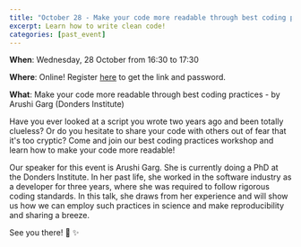 ```yaml
---
title: "October 28 - Make your code more readable through best coding practices :computer: :mag:"
excerpt: Learn how to write clean code!
categories: [past_event]
---
```


**When**: Wednesday, 28 October from 16:30 to 17:30

**Where**: Online! Register [here](https://forms.gle/PCvHbRJ4oUcdDGz69) to get the link and password.

**What**: Make your code more readable through best coding practices - by Arushi Garg (Donders Institute)

Have you ever looked at a script you wrote two years ago and been totally clueless? Or do you hesitate to share your code with others out of fear that it's too cryptic? Come and join our best coding practices workshop and learn how to make your code more readable!

Our speaker for this event is Arushi Garg. She is currently doing a PhD at the Donders Institute. In her past life, she worked in the software industry as a developer for three years, where she was required to follow rigorous coding standards. In this talk, she draws from her experience and will show us how we can employ such practices in science and make reproducibility and sharing a breeze.

See you there! :wave: :sparkles:
